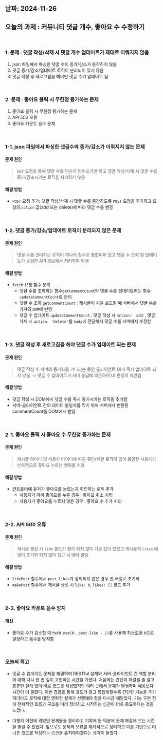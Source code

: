 ## 날짜: 2024-11-26

## 오늘의 과제 : 커뮤니티 댓글 개수, 좋아요 수 수정하기 

<br>

### 1. 문제 : 댓글 작성/삭제 시 댓글 개수 업데이트가 제대로 이뤄지지 않음 
1. json 파일에서 파싱한 댓글 수의 증가/감소가 동작하지 않음 
2. 댓글 증가/감소/업데이트 로직이 분리되어 있지 않음 
3. 댓글 작성 후 새로고침을 해야만 댓글 수가 업데이트 됨 


<br>


### 2. 문제 : 좋아요 클릭 시 무한정 증가하는 문제 
1. 좋아요 클릭 시 무한정 증가하는 문제 
2. API 500 오류 
3. 좋아요 카운트 음수 문제 


<br>

### 1-1. json 파일에서 파싱한 댓글수의 증가/감소가 이뤄지지 않는 문제 
#### 문제 원인
> `GET` 요청을 통해 댓글 수를 단순히 받아오기만 하고 댓글 작성/삭제 시 댓글 수를 증가/감소시키는 로직을 처리하지 않음 
#### 해결 방법 
- `POST` 요청 추가: 댓글 작성/삭제 시 댓글 수를 증감하도록 `POST` 요청을 추가하고 요청의 `action` 값(add 또는 delete)에 따라 댓글 수를 변경

<br>


### 1-2. 댓글 증가/감소/업데이트 로직이 분리되지 않은 문제
#### 문제 원인
> 댓글 수를 관리하는 로직이 하나의 함수로 통합되어 있고 댓글 수 조회 및 업데이트가 동일한 API 경로에서 처리되어 발생
#### 해결 방법
- `fetch` 요청 함수 분리 
    - 댓글 수를 조회하는 함수`getCommentCount`와 댓글 수를 업데이트하는 함수`updateCommentCount`로 분리
    - 댓글 수 조회 `getCommentCount` : 게시글이 처음 로드될 때 서버에서 댓글 수를 가져와 `DOM`에 반영 
    - 댓글 수 업데이트 `updateCommentCount` : 댓글 작성 시 `action: 'add'`, 댓글 삭제 시 `action: 'delete'`를 `body`에 전달해서 댓글 수를 서버에서 수정함 

<br>


### 1-3. 댓글 작성 후 새로고침을 해야 댓글 수가 업데이트 되는 문제 
#### 문제 원인 
> 댓글 작성 후 서버와 동기화를 기다리는 동안 클라이언트 UI가 즉시 업데이트 되지 않음 -> 댓글 수 업데이트가 서버 응답에 의존하여 UI 반영이 지연됨 
#### 해결 방법
- 댓글 작성 시 DOM에서 댓글 수를 즉시 증가시키는 로직을 추가함 
- 서버-클라이언트 간의 데이터 불일치를 막기 위해 서버에서 반환된 commentCount를 DOM에서 반영 


<br>

### 2-1. 좋아요 클릭 시 좋아요 수 무한정 증가하는 문제 
#### 문제 원인 
> 게시글 아이디 및 사용자 아이디에 따른 확인/제한 로직이 없어 동일한 사용자가 반복적으로 좋아요 누르는 행위를 허용
#### 해결 방법
- 컨트롤러에 유저가 좋아요를 눌렀는지 확인하는 로직 추가 
    - 사용자가 이미 좋아요를 누른 경우 : 좋아요 취소 처리 
    - 사용자가 좋아요를 누르지 않은 경우 : 좋아요 수 추가 처리 



<br>

### 2-2. API 500 오류
#### 문제 원인 
> 게시글 생성 시 `like` 필드가 정의 되지 않아 기본 값이 없었고 게시글의 `likes` 배열이 초기화 되지 않아 접근 시 에러 발생
#### 해결 방법
- `likePost` 함수에서 `post.likes`가 정의되지 않은 경우 빈 배열로 초기화 
- `makePost` 함수에서 게시글 생성 시 `like: 0`, `likes: []` 필드 추가  


<br>

### 2-3. 좋아요 카운트 음수 방지
#### 개선 
- 좋아요 수가 감소할 때 `Math.max(0, post.like - 1)`를 사용해 최소값을 `0`으로 설정하고 음수를 방지함 



<br>


### 오늘의 회고 
- 댓글 수 업데이트 문제를 해결하며 RESTful 설계와 서버-클라이언트 간 역할 분리에 대해 다시 한 번 깊이 고민하는 시간을 가졌다. 처음에는 간단히 해결될 줄 알고 충분한 설계 없이 바로 코드를 작성했지만 여러 곳에서 문제가 발생하며 예상보다 시간이 더 걸렸다. 이번 경험을 통해 코드가 길고 복잡해질수록 간단한 기능을 추가하더라도 로직에 대한 명확한 설계가 선행돼야 함을 다시금 깨달았다. 기능 구현 전에 전체적인 흐름과 구조를 미리 정리하고 시작하는 습관이 더욱 중요하다는 것을 느꼈다.

- 다행히 이전에 겪었던 문제들을 정리하고 기록해 둔 덕분에 문제 해결에 드는 시간을 줄일 수 있었다. 앞으로도 문제와 오류를 체계적으로 정리하고 이를 기반으로 더 나은 코드를 작성하는 습관을 유지해야겠다는 생각이 들었다. 



<br>